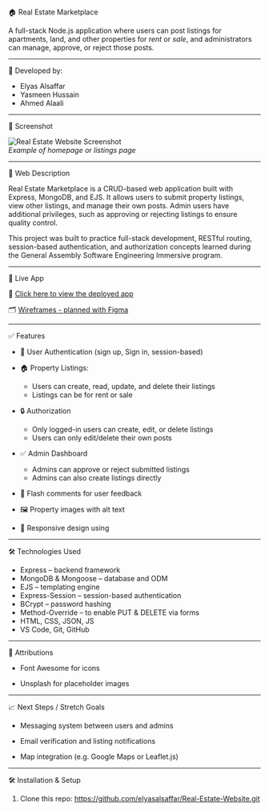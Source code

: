 🏠 Real Estate Marketplace

A full-stack Node.js application where users can post listings for apartments, land, and other properties for *rent* or *sale*, and administrators can manage, approve, or reject those posts.

---

👤 Developed by: 
- Elyas Alsaffar 
- Yasmeen Hussain
- Ahmed Alaali 

---

📸 Screenshot

![Real Estate Website Screenshot](./public/images/screenshot.png)  
*Example of homepage or listings page*

---

📌 Web Description

Real Estate Marketplace is a CRUD-based web application built with Express, MongoDB, and EJS. It allows users to submit property listings, view other listings, and manage their own posts. Admin users have additional privileges, such as approving or rejecting listings to ensure quality control.

This project was built to practice full-stack development, RESTful routing, session-based authentication, and authorization concepts learned during the General Assembly Software Engineering Immersive program.

---

🚀 Live App

🔗 [Click here to view the deployed app](https://your-deployment-url.com)

🗂 [Wireframes - planned with Figma](https://www.figma.com/design/TJ0oaoZwUMc4dfEMsSsrfs/Proj2-Wireframe?node-id=0-1&t=uZ9Xy5a1lrbv45QZ-1)

---

✅ Features

- 👤 User Authentication (sign up, Sign in, session-based)

- 🏠 Property Listings:

  - Users can create, read, update, and delete their listings
  - Listings can be for rent or sale

- 🔒 Authorization
  - Only logged-in users can create, edit, or delete listings
  - Users can only edit/delete their own posts

- ✅ Admin Dashboard
  - Admins can approve or reject submitted listings
  - Admins can also create listings directly

- 💬 Flash comments for user feedback

- 🖼 Property images with alt text

- 📱 Responsive design using 

---

🛠 Technologies Used

- Express – backend framework
- MongoDB & Mongoose – database and ODM
- EJS – templating engine
- Express-Session – session-based authentication
- BCrypt – password hashing
- Method-Override – to enable PUT & DELETE via forms
- HTML, CSS, JSON, JS
- VS Code, Git, GitHub

---

🙏 Attributions
* Font Awesome for icons

* Unsplash for placeholder images

---

📈 Next Steps / Stretch Goals

- Messaging system between users and admins

- Email verification and listing notifications

- Map integration (e.g. Google Maps or Leaflet.js)


---


🛠 Installation & Setup

1. Clone this repo: https://github.com/elyasalsaffar/Real-Estate-Website.git 